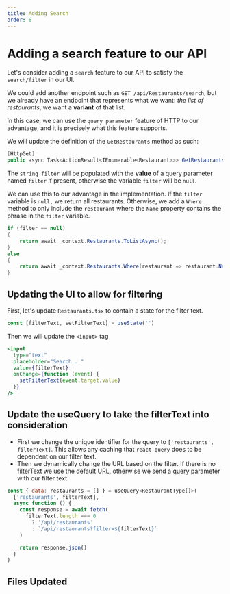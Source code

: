 ```yaml
---
title: Adding Search
order: 8
---
```


# Adding a search feature to our API

Let's consider adding a `search` feature to our API to satisfy the
`search/filter` in our UI.

We could add another endpoint such as `GET /api/Restaurants/search`, but we
already have an endpoint that represents what we want: _the list of
restaurants_, we want a **variant** of that list.

In this case, we can use the `query parameter` feature of HTTP to our advantage,
and it is precisely what this feature supports.

We will update the definition of the `GetRestaurants` method as such:

```csharp
[HttpGet]
public async Task<ActionResult<IEnumerable<Restaurant>>> GetRestaurants(string filter)
```

The `string filter` will be populated with the **value** of a query parameter
named `filter` if present, otherwise the variable `filter` will be `null`.

We can use this to our advantage in the implementation. If the `filter` variable
is `null,` we return all restaurants. Otherwise, we add a `Where` method to only
include the `restaurant` where the `Name` property contains the phrase in the
`filter` variable.

```csharp
if (filter == null)
{
    return await _context.Restaurants.ToListAsync();
}
else
{
    return await _context.Restaurants.Where(restaurant => restaurant.Name.ToLower().Contains(filter.ToLower())).ToListAsync();
}
```

## Updating the UI to allow for filtering

First, let's update `Restaurants.tsx` to contain a state for the filter text.

```javascript
const [filterText, setFilterText] = useState('')
```

Then we will update the `<input>` tag

```jsx
<input
  type="text"
  placeholder="Search..."
  value={filterText}
  onChange={function (event) {
    setFilterText(event.target.value)
  }}
/>
```

## Update the useQuery to take the filterText into consideration

- First we change the unique identifier for the query to
  `['restaurants', filterText]`. This allows any caching that `react-query` does
  to be dependent on our filter text.
- Then we dynamically change the URL based on the filter. If there is no
  filterText we use the default URL, otherwise we send a query parameter with
  our filter text.

```javascript
const { data: restaurants = [] } = useQuery<RestaurantType[]>(
  ['restaurants', filterText],
  async function () {
    const response = await fetch(
      filterText.length === 0
        ? '/api/restaurants'
        : `/api/restaurants?filter=${filterText}`
    )

    return response.json()
  }
)
```

## Files Updated

<!-- Adds restaurant searching -->
<GithubCommitViewer repo="suncoast-devs/TacoTuesday" commit="1c69361a52c6295487fb86e1ef099ccd86623a49"/>

